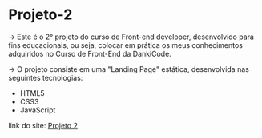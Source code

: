 # Projeto-2

<p>-> Este é o 2° projeto do curso de Front-end developer, desenvolvido para fins educacionais, ou seja, colocar em prática os meus conhecimentos adquiridos no Curso de Front-End da DankiCode.</p>

<p>-> O projeto consiste em uma "Landing Page" estática, desenvolvida nas seguintes tecnologias:</p>

- HTML5
- CSS3
- JavaScript

link do site: <a href="https://lucas-sessi.github.io/Projeto-2/">Projeto 2</a>
